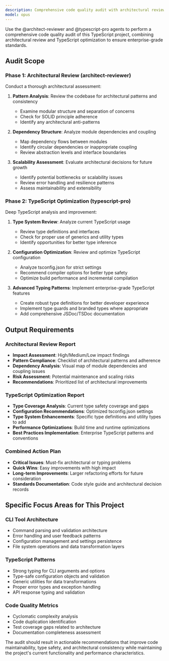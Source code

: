 ```yaml
---
description: Comprehensive code quality audit with architectural review and TypeScript optimization for enterprise-grade code quality
model: opus
---
```


Use the @architect-reviewer and @typescript-pro agents to perform a comprehensive code quality audit of this TypeScript project, combining architectural review and TypeScript optimization to ensure enterprise-grade standards.

## Audit Scope

### Phase 1: Architectural Review (architect-reviewer)
Conduct a thorough architectural assessment:

1. **Pattern Analysis**: Review the codebase for architectural patterns and consistency
   - Examine modular structure and separation of concerns
   - Check for SOLID principle adherence
   - Identify any architectural anti-patterns

2. **Dependency Structure**: Analyze module dependencies and coupling
   - Map dependency flows between modules
   - Identify circular dependencies or inappropriate coupling
   - Review abstraction levels and interface boundaries

3. **Scalability Assessment**: Evaluate architectural decisions for future growth
   - Identify potential bottlenecks or scalability issues
   - Review error handling and resilience patterns
   - Assess maintainability and extensibility

### Phase 2: TypeScript Optimization (typescript-pro)
Deep TypeScript analysis and improvement:

1. **Type System Review**: Analyze current TypeScript usage
   - Review type definitions and interfaces
   - Check for proper use of generics and utility types
   - Identify opportunities for better type inference

2. **Configuration Optimization**: Review and optimize TypeScript configuration
   - Analyze tsconfig.json for strict settings
   - Recommend compiler options for better type safety
   - Optimize build performance and incremental compilation

3. **Advanced Typing Patterns**: Implement enterprise-grade TypeScript features
   - Create robust type definitions for better developer experience
   - Implement type guards and branded types where appropriate
   - Add comprehensive JSDoc/TSDoc documentation

## Output Requirements

### Architectural Review Report
- **Impact Assessment**: High/Medium/Low impact findings
- **Pattern Compliance**: Checklist of architectural patterns and adherence
- **Dependency Analysis**: Visual map of module dependencies and coupling issues
- **Risk Assessment**: Potential maintenance and scaling risks
- **Recommendations**: Prioritized list of architectural improvements

### TypeScript Optimization Report  
- **Type Coverage Analysis**: Current type safety coverage and gaps
- **Configuration Recommendations**: Optimized tsconfig.json settings
- **Type System Enhancements**: Specific type definitions and utility types to add
- **Performance Optimizations**: Build time and runtime optimizations
- **Best Practices Implementation**: Enterprise TypeScript patterns and conventions

### Combined Action Plan
- **Critical Issues**: Must-fix architectural or typing problems
- **Quick Wins**: Easy improvements with high impact
- **Long-term Improvements**: Larger refactoring efforts for future consideration
- **Standards Documentation**: Code style guide and architectural decision records

## Specific Focus Areas for This Project

### CLI Tool Architecture
- Command parsing and validation architecture
- Error handling and user feedback patterns
- Configuration management and settings persistence
- File system operations and data transformation layers

### TypeScript Patterns
- Strong typing for CLI arguments and options
- Type-safe configuration objects and validation
- Generic utilities for data transformations
- Proper error types and exception handling
- API response typing and validation

### Code Quality Metrics
- Cyclomatic complexity analysis
- Code duplication identification
- Test coverage gaps related to architecture
- Documentation completeness assessment

The audit should result in actionable recommendations that improve code maintainability, type safety, and architectural consistency while maintaining the project's current functionality and performance characteristics.
